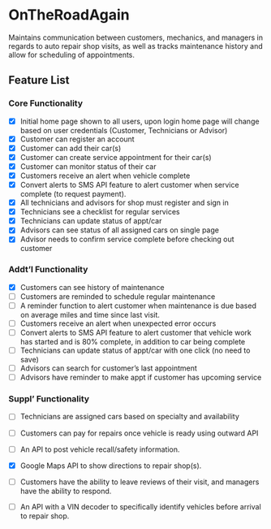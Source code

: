# OnTheRoadAgain
Maintains communication between customers, mechanics, and managers in regards to auto repair shop visits, as well as tracks maintenance history and allow for scheduling of appointments.

## Feature List
### Core Functionality 
- [x] Initial home page shown to all users, upon login home page will change based on user credentials (Customer, Technicians or Advisor)
- [x] Customer can register an account 
- [x] Customer can add their car(s) 
- [x] Customer can create service appointment for their car(s)
- [x] Customer can monitor status of their car 
- [x] Customers receive an alert when vehicle complete
- [x] Convert alerts to SMS API feature to alert customer when service complete (to request payment).
- [x] All technicians and advisors for shop must register and sign in  
- [x] Technicians see a checklist for regular services 
- [x] Technicians can update status of appt/car
- [x] Advisors can see status of all assigned cars on single page 
- [x] Advisor needs to confirm service complete before checking out customer

### Addt’l Functionality 
- [x] Customers can see history of maintenance 
- [ ] Customers are reminded to schedule regular maintenance 
- [ ] A reminder function to alert customer when maintenance is due based on average miles and time since last visit.
- [ ] Customers receive an alert when unexpected error occurs
- [ ] Convert alerts to SMS API feature to alert customer that vehicle work has started and is 80% complete, in addition to car being complete
- [ ] Technicians can update status of appt/car with one click (no need to save)
- [ ] Advisors can search for customer’s last appointment 
- [ ] Advisors have reminder to make appt if customer has upcoming service

### Suppl’ Functionality 
- [ ] Technicians are assigned cars based on specialty and availability
- [ ] Customers can pay for repairs once vehicle is ready using outward API 
- [ ] An API to post vehicle recall/safety information.
- [x] Google Maps API to show directions to repair shop(s).
- [ ] Customers have the ability to leave reviews of their visit, and managers have the ability to respond.
- [ ] An API with a VIN decoder to specifically identify vehicles before arrival to repair shop.

